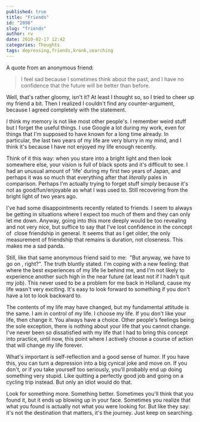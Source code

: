 ```yaml
---
published: true
title: "Friends"
id: "2098"
slug: "friends"
author: rv
date: 2010-02-17 12:42
categories: Thoughts
tags: depressing,friends,kronk,searching
---
```

A quote from an anonymous friend:
<blockquote>I feel sad because I sometimes think about the past, and I have no confidence that the future will be better than before.</blockquote>
Well, that's rather gloomy, isn't it? At least I thought so, so I tried to cheer up my friend a bit. Then I realized I couldn't find any counter-argument, because I agreed completely with the statement.

I think my memory is not like most other people's. I remember weird stuff but I forget the useful things. I use Google a lot during my work, even for things that I'm supposed to have known for a long time already. In particular, the last two years of my life are very blurry in my mind, and I think it's because I have not enjoyed my life enough recently.

Think of it this way: when you stare into a bright light and then look somewhere else, your vision is full of black spots and it's difficult to see. I had an unusual amount of 'life' during my first two years of Japan, and perhaps it was so much that everything after that <em>literally</em> pales in comparison. Perhaps I'm actually trying to forget stuff simply because it's not as good/fun/enjoyable as what I was used to. Still recovering from the bright light of two years ago.

I've had some disappointments recently related to friends. I seem to always be getting in situations where I expect too much of them and they can only let me down. Anyway, going into this more deeply would be too revealing and not very nice, but suffice to say that I've lost confidence in the concept of  close friendship in general. It seems that as I get older, the only measurement of friendship that remains is duration, not closeness. This makes me a sad panda.

Still, like that same anonymous friend said to me:  "But anyway, we have to go on , right?". The truth bluntly stated. I'm coping with a new feeling: that where the best experiences of my life lie behind me, and I'm not likely to experience another such high in the near future (at least not if I hadn't quit my job). This never used to be a problem for me back in Holland, cause my life wasn't very exciting. It's easy to look forward to something if you don't have a lot to look backward to.

The contents of my life may have changed, but my fundamental attitude is the same. I am in control of my life. I choose my life. If you don't like your life, then change it. You always have a choice. Other people's feelings being the sole exception, there is nothing about your life that you cannot change. I've never been so dissatisfied with my life that I had to bring this concept into practice, until now, this point where I actively choose a course of action that will change my life forever.

What's important is self-reflection and a good sense of humor. If you have this, you can turn a depression into a big cynical joke and move on. If you don't, or if you take yourself too seriously, you'll probably end up doing something very stupid. Like quitting a perfectly good job and going on a cycling trip instead. But only an idiot would do that.

Look for something more. Something better. Sometimes you'll think that you found it, but it ends up blowing up in your face. Sometimes you realize that what you found is actually not what you were looking for. But like they say: it's not the destination that matters, it's the journey. Just keep on searching.